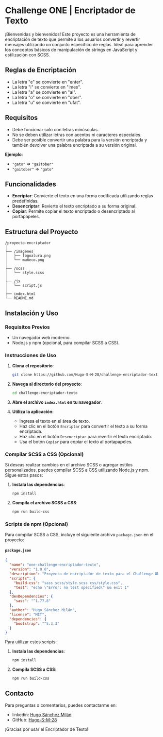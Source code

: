 
# Challenge ONE | Encriptador de Texto

¡Bienvenidas y bienvenidos!
Este proyecto es una herramienta de encriptación de texto que permite a los usuarios convertir y revertir mensajes utilizando un conjunto específico de reglas. Ideal para aprender los conceptos básicos de manipulación de strings en JavaScript y estilización con SCSS.

## Reglas de Encriptación

- La letra "e" se convierte en "enter".
- La letra "i" se convierte en "imes".
- La letra "a" se convierte en "ai".
- La letra "o" se convierte en "ober".
- La letra "u" se convierte en "ufat".

## Requisitos

- Debe funcionar solo con letras minúsculas.
- No se deben utilizar letras con acentos ni caracteres especiales.
- Debe ser posible convertir una palabra para la versión encriptada y también devolver una palabra encriptada a su versión original.

**Ejemplo**:
- `"gato"` => `"gaitober"`
- `"gaitober"` => `"gato"`

## Funcionalidades

- **Encriptar**: Convierte el texto en una forma codificada utilizando reglas predefinidas.
- **Desencriptar**: Revierte el texto encriptado a su forma original.
- **Copiar**: Permite copiar el texto encriptado o desencriptado al portapapeles.

## Estructura del Proyecto

```
/proyecto-encriptador
│
├── /imagenes
│   ├── logoalura.png
│   └── muñeco.png
│
├── /scss
│   └── style.scss
│
├── /js
│   └── script.js
│
├── index.html
└── README.md
```

## Instalación y Uso

### Requisitos Previos

- Un navegador web moderno.
- Node.js y npm (opcional, para compilar SCSS a CSS).

### Instrucciones de Uso

1. **Clona el repositorio**:

   ```bash
   git clone https://github.com/Hugo-S-M-28/challenge-encriptador-texto.git
   ```

2. **Navega al directorio del proyecto**:

   ```bash
   cd challenge-encriptador-texto
   ```

3. **Abre el archivo `index.html` en tu navegador**.

4. **Utiliza la aplicación**:
   - Ingresa el texto en el área de texto.
   - Haz clic en el botón `Encriptar` para convertir el texto a su forma encriptada.
   - Haz clic en el botón `Desencriptar` para revertir el texto encriptado.
   - Usa el botón `Copiar` para copiar el texto al portapapeles.

### Compilar SCSS a CSS (Opcional)

Si deseas realizar cambios en el archivo SCSS o agregar estilos personalizados, puedes compilar SCSS a CSS utilizando Node.js y npm. Sigue estos pasos:

1. **Instala las dependencias**:

   ```bash
   npm install
   ```

2. **Compila el archivo SCSS a CSS**:

   ```bash
   npm run build-css
   ```

### Scripts de npm (Opcional)

Para compilar SCSS a CSS, incluye el siguiente archivo `package.json` en el proyecto:

#### `package.json`

```json
{
  "name": "one-challenge-encriptador-texto",
  "version": "1.0.0",
  "description": "Proyecto de encriptador de texto para el Challenge ONE.",
  "scripts": {
    "build-css": "sass scss/style.scss css/style.css",
    "test": "echo \"Error: no test specified\" && exit 1"
  },
  "devDependencies": {
    "sass": "^1.77.8"
  },
  "author": "Hugo Sánchez Milán",
  "license": "MIT",
  "dependencies": {
    "bootstrap": "^5.3.3"
  }
}
```

Para utilizar estos scripts:

1. **Instala las dependencias**:

   ```bash
   npm install
   ```

2. **Compila SCSS a CSS**:

   ```bash
   npm run build-css
   ```

## Contacto

Para preguntas o comentarios, puedes contactarme en:

- linkedin: [Hugo Sánchez Milán](https://www.linkedin.com/in/hugo-s-197b81278/)
- GitHub: [Hugo-S-M-28](https://github.com/Hugo-S-M-28)

¡Gracias por usar el Encriptador de Texto!

